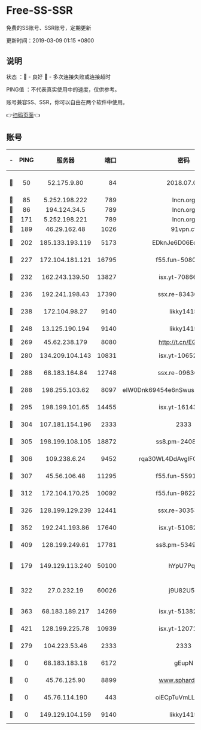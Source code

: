 # Free-SS-SSR

免费的SS账号、SSR账号，定期更新

更新时间：2019-03-09 01:15 +0800

## 说明

状态     ：🙂 - 良好 🙁 - 多次连接失败或连接超时

PING值   ：不代表真实使用中的速度，仅供参考。

账号兼容SS、SSR，你可以自由在两个软件中使用。

👉[扫码页面](https://liesauer.github.io/Free-SS-SSR/)👈

## 账号

|-|PING|服务器|端口|密码|加密方式|区域|
|:----:|:----:|:-----:|-----:|:----:|:----:|:----:|
|🙂|50|52.175.9.80|84|2018.07.07|chacha20-ietf-poly1305|HK|
|🙂|85|5.252.198.222|789|lncn.org|rc4|JP|
|🙂|86|194.124.34.5|789|lncn.org|rc4|JP|
|🙂|171|5.252.198.221|789|lncn.org|rc4|JP|
|🙂|189|46.29.162.48|1026|91vpn.cf|rc4-md5|RU|
|🙂|202|185.133.193.119|5173|EDknJe6D06EoWDaw|aes-256-cfb|US|
|🙂|227|172.104.181.121|16795|f55.fun-50803874|aes-256-cfb|SG|
|🙂|232|162.243.139.50|13827|isx.yt-70866658|aes-256-cfb|US|
|🙂|236|192.241.198.43|17390|ssx.re-83430216|aes-256-cfb|US|
|🙂|238|172.104.98.27|9140|likky1415|aes-256-cfb|JP|
|🙂|248|13.125.190.194|9140|likky1415|aes-256-cfb|KR|
|🙂|269|45.62.238.179|8080|http://t.cn/EGJIyrl|rc4-md5|CA|
|🙂|280|134.209.104.143|10831|isx.yt-10652136|aes-256-cfb|SG|
|🙂|288|68.183.164.84|12748|ssx.re-09636957|aes-256-cfb|US|
|🙂|288|198.255.103.62|8097|eIW0Dnk69454e6nSwuspv9DmS201tQ0D|aes-256-cfb|US|
|🙂|295|198.199.101.65|14455|isx.yt-16143744|aes-256-cfb|US|
|🙂|304|107.181.154.196|2333|2333|aes-256-cfb|US|
|🙂|305|198.199.108.105|18872|ss8.pm-24089859|aes-256-cfb|US|
|🙂|306|109.238.6.24|9452|rqa30WL4DdAvgIFG6Fs3znzTa|aes-256-cfb|FR|
|🙂|307|45.56.106.48|11295|f55.fun-55916918|aes-256-cfb|US|
|🙂|312|172.104.170.25|10092|f55.fun-96225402|aes-256-cfb|SG|
|🙂|326|128.199.129.239|12441|ssx.re-30353118|aes-256-cfb|SG|
|🙂|352|192.241.193.86|17640|isx.yt-51062098|aes-256-cfb|US|
|🙂|409|128.199.249.61|17781|ss8.pm-53490777|aes-256-cfb|SG|
|🙂|179|149.129.113.240|50100|hYpU7PqP|chacha20-ietf-poly1305|CN|
|🙂|322|27.0.232.19|60026|j9U82U53|xchacha20-ietf-poly1305|HK|
|🙂|363|68.183.189.217|14269|isx.yt-51382941|aes-256-cfb|SG|
|🙂|421|128.199.225.78|10939|isx.yt-12071162|aes-256-cfb|SG|
|🙁|279|104.223.53.46|2333|2333|aes-256-cfb|US|
|🙁|0|68.183.183.18|6172|gEupN|aes-256-cfb|SG|
|🙁|0|45.76.125.90|8899|www.sphard.com|aes-256-cfb|AU|
|🙁|0|45.76.114.190|443|oiECpTuVmLLxk4Ts|aes-256-cfb|AU|
|🙁|0|149.129.104.159|9140|likky1415|aes-256-cfb|CN|
